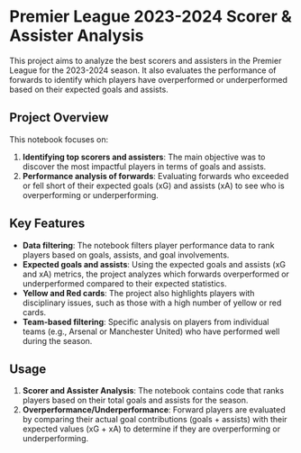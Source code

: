 # Premier League 2023-2024 Scorer & Assister Analysis

This project aims to analyze the best scorers and assisters in the Premier League for the 2023-2024 season. It also evaluates the performance of forwards to identify which players have overperformed or underperformed based on their expected goals and assists.

## Project Overview

This notebook focuses on:
1. **Identifying top scorers and assisters**: The main objective was to discover the most impactful players in terms of goals and assists.
2. **Performance analysis of forwards**: Evaluating forwards who exceeded or fell short of their expected goals (xG) and assists (xA) to see who is overperforming or underperforming.

## Key Features

- **Data filtering**: The notebook filters player performance data to rank players based on goals, assists, and goal involvements.
- **Expected goals and assists**: Using the expected goals and assists (xG and xA) metrics, the project analyzes which forwards overperformed or underperformed compared to their expected statistics.
- **Yellow and Red cards**: The project also highlights players with disciplinary issues, such as those with a high number of yellow or red cards.
- **Team-based filtering**: Specific analysis on players from individual teams (e.g., Arsenal or Manchester United) who have performed well during the season.

## Usage

1. **Scorer and Assister Analysis**: The notebook contains code that ranks players based on their total goals and assists for the season.
2. **Overperformance/Underperformance**: Forward players are evaluated by comparing their actual goal contributions (goals + assists) with their expected values (xG + xA) to determine if they are overperforming or underperforming.


